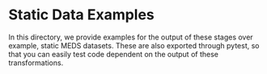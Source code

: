 # Static Data Examples

In this directory, we provide examples for the output of these stages over example, static MEDS datasets.
These are also exported through pytest, so that you can easily test code dependent on the output of these
transformations.
